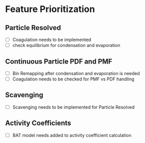 # Feature Prioritization

## Particle Resolved

- [ ] Coagulation needs to be implemented
- [ ] check equilibrium for condensation and evaporation

## Continuous Particle PDF and PMF

- [ ] Bin Remapping after condensation and evaporation is needed
- [ ] Coagulation needs to be checked for PMF vs PDF handling

## Scavenging

- [ ] Scavenging needs to be implemented for Particle Resolved

## Activity Coefficients

- [ ] BAT model needs added to activity coefficient calculation
